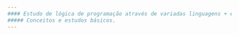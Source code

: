 ```yaml
---
#### Estudo de lógica de programação através de variadas linguagens + estudos de desenvolvimento Web.
##### Conceitos e estudos básicos.
---
```

